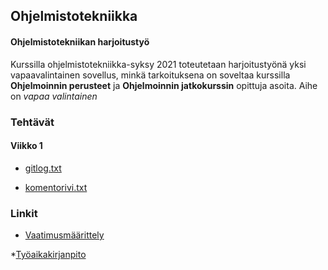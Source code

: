 ## Ohjelmistotekniikka
#### Ohjelmistotekniikan harjoitustyö
Kurssilla ohjelmistotekniikka-syksy 2021 toteutetaan harjoitustyönä yksi vapaavalintainen
sovellus, minkä tarkoituksena on soveltaa kurssilla **Ohjelmoinnin perusteet** ja
**Ohjelmoinnin jatkokurssin** opittuja asoita. 
Aihe on *vapaa valintainen*

### Tehtävät
#### Viikko 1

* [gitlog.txt](https://github.com/hamidaebadi/ot-harjoitustyo/blob/master/laskarit/viikko1/gitlog.txt)


* [komentorivi.txt](https://github.com/hamidaebadi/ot-harjoitustyo/blob/master/laskarit/viikko1/komentorivi.txt)


### Linkit
 * [Vaatimusmäärittely](https://github.com/hamidaebadi/ot-harjoitustyo/blob/master/documentation/vaatimusmaarittely.md)

 *[Työaikakirjanpito](https://github.com/hamidaebadi/ot-harjoitustyo/blob/master/documentation/tyoaikakirjanpito.md)
